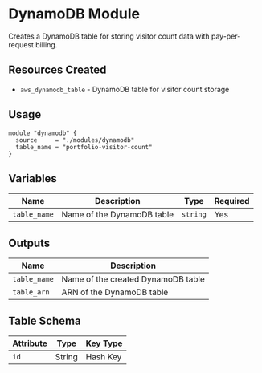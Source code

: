 # DynamoDB Module

Creates a DynamoDB table for storing visitor count data with pay-per-request billing.

## Resources Created

- `aws_dynamodb_table` - DynamoDB table for visitor count storage

## Usage

```hcl
module "dynamodb" {
  source     = "./modules/dynamodb"
  table_name = "portfolio-visitor-count"
}
```

## Variables

| Name         | Description                | Type     | Required |
| ------------ | -------------------------- | -------- | -------- |
| `table_name` | Name of the DynamoDB table | `string` | Yes      |

## Outputs

| Name         | Description                        |
| ------------ | ---------------------------------- |
| `table_name` | Name of the created DynamoDB table |
| `table_arn`  | ARN of the DynamoDB table          |

## Table Schema

| Attribute | Type   | Key Type |
| --------- | ------ | -------- |
| `id`      | String | Hash Key |

